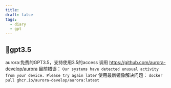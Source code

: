 ```yaml
---
title: 
draft: false
tags:
  - diary
  - gpt
---
```

## gpt3.5
aurora:免费的GPT3.5，支持使用3.5的access 调用 https://github.com/aurora-develop/aurora
目前错误：
`Our systems have detected unusual activity from your device. Please try again later`
使用最新镜像解决问题：
`docker pull ghcr.io/aurora-develop/aurora:latest`